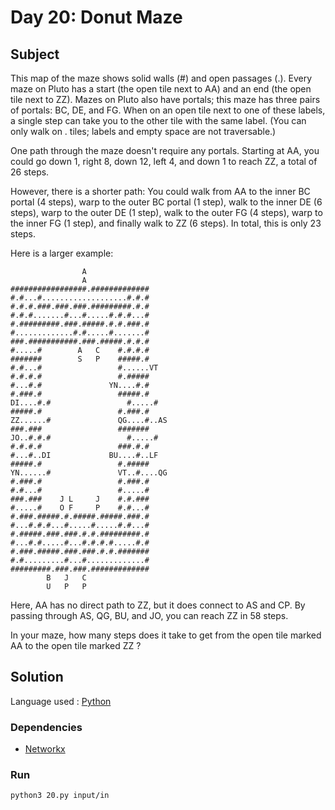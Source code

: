 # Day 20: Donut Maze

## Subject

This map of the maze shows solid walls (#) and open passages (.). Every maze
on Pluto has a start (the open tile next to AA) and an end (the open tile
next to ZZ). Mazes on Pluto also have portals; this maze has three pairs of
portals: BC, DE, and FG. When on an open tile next to one of these labels, a
single step can take you to the other tile with the same label. (You can only
walk on . tiles; labels and empty space are not traversable.)

One path through the maze doesn't require any portals. Starting at AA, you
could go down 1, right 8, down 12, left 4, and down 1 to reach ZZ, a total of
26 steps.

However, there is a shorter path: You could walk from AA to the inner BC
portal (4 steps), warp to the outer BC portal (1 step), walk to the inner DE
(6 steps), warp to the outer DE (1 step), walk to the outer FG (4 steps),
warp to the inner FG (1 step), and finally walk to ZZ (6 steps). In total,
this is only 23 steps.

Here is a larger example:

                    A
                    A
    #################.#############
    #.#...#...................#.#.#
    #.#.#.###.###.###.#########.#.#
    #.#.#.......#...#.....#.#.#...#
    #.#########.###.#####.#.#.###.#
    #.............#.#.....#.......#
    ###.###########.###.#####.#.#.#
    #.....#        A   C    #.#.#.#
    #######        S   P    #####.#
    #.#...#                 #......VT
    #.#.#.#                 #.#####
    #...#.#               YN....#.#
    #.###.#                 #####.#
    DI....#.#                 #.....#
    #####.#                 #.###.#
    ZZ......#               QG....#..AS
    ###.###                 #######
    JO..#.#.#                 #.....#
    #.#.#.#                 ###.#.#
    #...#..DI             BU....#..LF
    #####.#                 #.#####
    YN......#               VT..#....QG
    #.###.#                 #.###.#
    #.#...#                 #.....#
    ###.###    J L     J    #.#.###
    #.....#    O F     P    #.#...#
    #.###.#####.#.#####.#####.###.#
    #...#.#.#...#.....#.....#.#...#
    #.#####.###.###.#.#.#########.#
    #...#.#.....#...#.#.#.#.....#.#
    #.###.#####.###.###.#.#.#######
    #.#.........#...#.............#
    #########.###.###.#############
            B   J   C
            U   P   P

Here, AA has no direct path to ZZ, but it does connect to AS and CP. By
passing through AS, QG, BU, and JO, you can reach ZZ in 58 steps.

In your maze, how many steps does it take to get from the open tile marked AA
to the open tile marked ZZ ?

## Solution

Language used : [Python](https://www.python.org/)

### Dependencies

- [Networkx](https://networkx.github.io/)

### Run

    python3 20.py input/in
